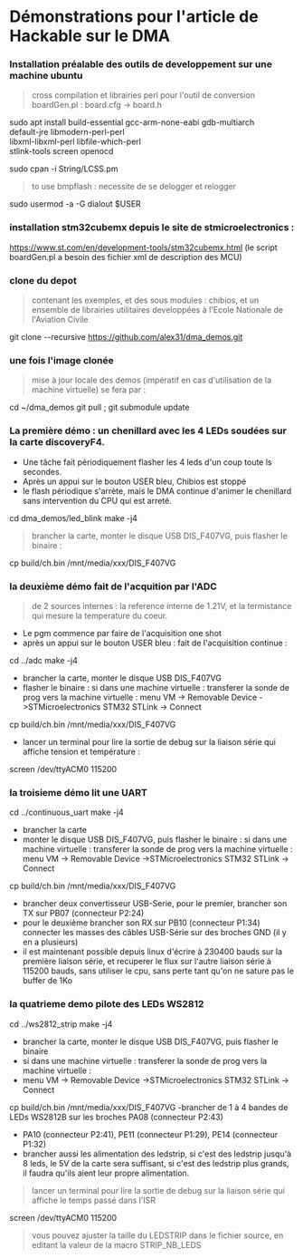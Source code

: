 # Démonstrations pour l'article de Hackable sur le DMA

### Installation préalable des outils de developpement sur une machine ubuntu



>cross compilation et librairies perl pour l'outil de conversion boardGen.pl : board.cfg -> board.h

sudo apt install build-essential gcc-arm-none-eabi gdb-multiarch \
         default-jre libmodern-perl-perl \
	 libxml-libxml-perl libfile-which-perl \
	 stlink-tools screen openocd
	 
sudo cpan -i String/LCSS.pm

> to use bmpflash : necessite de se delogger et relogger

sudo usermod -a -G dialout $USER

### installation stm32cubemx depuis le site de stmicroelectronics :
https://www.st.com/en/development-tools/stm32cubemx.html
(le script boardGen.pl a besoin des fichier xml de description des MCU)


### clone du depot 
> contenant les exemples, et des sous modules : chibios, et un ensemble de librairies utilitaires developpées à l'Ecole Nationale de l'Aviation Civile

git clone --recursive https://github.com/alex31/dma_demos.git

### une fois l'image clonée
> mise à jour locale des demos (impératif en cas d'utilisation de la machine virtuelle) se fera par :

cd ~/dma_demos
git pull ; git submodule update


### La première démo : un chenillard avec les 4 LEDs soudées sur la carte discoveryF4. 
- Une tâche fait périodiquement flasher les 4 leds d'un coup toute ls secondes.
- Après un appui sur le bouton USER bleu, Chibios est stoppé
- le flash périodique s'arrète, mais le DMA continue d'animer le chenillard sans intervention du CPU qui est arreté.

cd dma_demos/led_blink
make -j4
>brancher la carte, monter le disque USB DIS_F407VG, puis flasher le binaire :

cp build/ch.bin /mnt/media/xxx/DIS_F407VG

### la deuxième démo fait de l'acquition par l'ADC
> de 2 sources internes : la reference interne de 1.21V, et la termistance qui mesure la temperature du coeur.
- Le pgm commence par faire de l'acquisition one shot
- après un appui sur le bouton USER bleu : fait de l'acquisition continue :

cd ../adc
make -j4
- brancher la carte, monter le disque USB DIS_F407VG
- flasher le binaire : si dans une machine virtuelle : transferer la sonde de prog vers la machine virtuelle : menu VM -> Removable Device ->STMicroelectronics STM32 STLink -> Connect 

cp build/ch.bin /mnt/media/xxx/DIS_F407VG
- lancer un terminal pour lire la sortie de debug sur la liaison série qui affiche tension et température :

screen /dev/ttyACM0 115200

### la troisieme démo lit une UART 
cd ../continuous_uart
make -j4
- brancher la carte
- monter le disque USB DIS_F407VG, puis flasher le binaire : si dans une machine virtuelle : transferer la sonde de prog vers la machine virtuelle : menu VM -> Removable Device ->STMicroelectronics STM32 STLink -> Connect 

cp build/ch.bin /mnt/media/xxx/DIS_F407VG
- brancher deux convertisseur USB-Serie, pour le premier, brancher son TX sur PB07 (connecteur P2:24)
- pour le deuxième brancher son RX sur PB10 (connecteur P1:34) connecter les masses des câbles USB-Série sur des broches GND (il y en a plusieurs)
- il est maintenant possible depuis linux d'écrire à 230400 bauds sur la première liaison série, et recuperer le flux sur l'autre liaison série à 115200 bauds, sans utiliser le cpu, sans perte tant qu'on ne sature pas le buffer de 1Ko



### la quatrieme demo pilote des LEDs WS2812
cd ../ws2812_strip
make -j4
- brancher la carte, monter le disque USB DIS_F407VG, puis flasher le binaire 
- si dans une machine virtuelle : transferer la sonde de prog vers la machine virtuelle :
- menu VM -> Removable Device ->STMicroelectronics STM32 STLink -> Connect 

cp build/ch.bin /mnt/media/xxx/DIS_F407VG
-brancher de 1 à 4 bandes de LEDs WS2812B sur les broches PA08 (connecteur P2:43)
- PA10 (connecteur P2:41), PE11 (connecteur P1:29), PE14 (connecteur P1:32)
- brancher aussi les alimentation des ledstrip, si c'est des ledstrip jusqu'à 8 leds, le 5V de la carte sera suffisant, si c'est des ledstrip plus grands, il faudra qu'ils aient leur propre alimentation.
> lancer un terminal pour lire la sortie de debug sur la liaison série qui affiche le temps passé dans l'ISR

screen /dev/ttyACM0 115200
> vous pouvez ajuster la taille du LEDSTRIP dans le fichier source, en editant la valeur de la macro  STRIP_NB_LEDS
